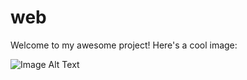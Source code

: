 # web

Welcome to my awesome project! Here's a cool image:

![Image Alt Text](https://naimnaro.github.io/web/assets/133749784/416c4c7c-01ee-4397-a5c9-776daf5614d9)
